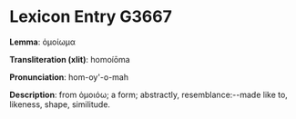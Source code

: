 # Lexicon Entry G3667

**Lemma**: ὁμοίωμα

**Transliteration (xlit)**: homoíōma

**Pronunciation**: hom-oy'-o-mah

**Description**:
from ὁμοιόω; a form; abstractly, resemblance:--made like to, likeness, shape, similitude.
